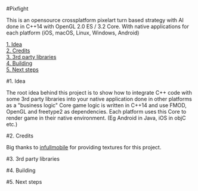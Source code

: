 #Pixfight

This is an opensource crossplatform pixelart turn based strategy with AI done in C++14 with OpenGL 2.0 ES / 3.2 Core. With native applications for each platform (iOS, macOS, Linux, Windows, Android)

[1. Idea](#1.-Idea)  
[2. Credits](#2-Credits)  
[3. 3rd party libraries](#3-3rd-party-libraries)  
[4. Building](#4.-Building)  
[5. Next steps](#Next-steps)   

#1. Idea

The root idea behind this project is to show how to integrate C++ code with some 3rd party libraries into your native application done in other platforms as a "business logic" Core game logic is written in C++14 and use FMOD, OpenGL and freetype2 as dependencies. Each platform uses this Core to render game in their native environment. (Eg Android in Java, iOS in objC etc.)

#2. Credits

Big thanks to [infullmobile](www.infullmobile.com) for providing textures for this project.  

#3. 3rd party libraries



#4. Building

<a id="markdown-5-Next-steps"></a>
#5. Next steps


